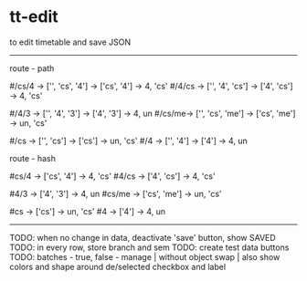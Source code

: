# tt-edit
to edit timetable and save JSON

--------

route - path

#/cs/4 -> ['', 'cs', '4']  -> ['cs', '4']  -> 4, 'cs'
#/4/cs -> ['', '4', 'cs']  -> ['4', 'cs']  -> 4, 'cs'

#/4/3  -> ['', '4', '3']   -> ['4', '3']   -> 4, un
#/cs/me-> ['', 'cs', 'me'] -> ['cs', 'me'] -> un, 'cs'


#/cs -> ['', 'cs'] -> ['cs'] -> un, 'cs'
#/4  -> ['', '4']  -> ['4']  -> 4, un


route - hash

#cs/4  -> ['cs', '4']     -> 4, 'cs'
#4/cs  -> ['4', 'cs']     -> 4, 'cs'

#4/3   -> ['4', '3']      -> 4, un
#cs/me -> ['cs', 'me']    -> un, 'cs'


#cs -> ['cs'] -> un, 'cs'
#4  -> ['4']  -> 4, un


--------

TODO: when no change in data, deactivate 'save' button, show SAVED
TODO: in every row, store branch and sem
TODO: create test data buttons
TODO: batches - true, false - manage | without object swap | also show colors and shape around de/selected checkbox and label

